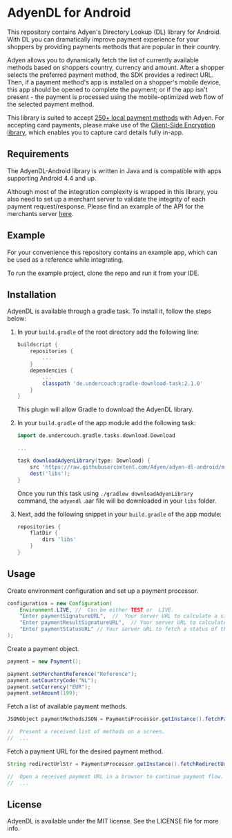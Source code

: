 # AdyenDL for Android
This repository contains Adyen's Directory Lookup (DL) library for Android. With DL you can dramatically improve payment experience for your shoppers by providing payments methods that are popular in their country. 

Adyen allows you to dynamically fetch the list of currently available methods based on shoppers country, currency and amount. After a shopper selects the preferred payment method, the SDK provides a redirect URL. Then, if a payment method's app is installed on a shopper's mobile device, this app should be opened to complete the payment; or if the app isn't present - the payment is processed using the mobile-optimized web flow of the selected payment method.

This library is suited to accept [250+ local payment methods](https://www.adyen.com/payment-methods) with Adyen. For accepting card payments, please make use of the [Client-Side Encryption library](https://github.com/Adyen/adyen-cse-android), which enables you to capture card details fully in-app.


## Requirements
The AdyenDL-Android library is written in Java and is compatible with apps supporting Android 4.4 and up. 

Although most of the integration complexity is wrapped in this library, you also need to set up a merchant server to validate the integrity of each payment request/response. Please find an example of the API for the merchants server [here](https://github.com/Adyen/adyen-dl-android/blob/master/SERVER.md).

## Example

For your convenience this repository contains an example app, which can be used as a reference while integrating.

To run the example project, clone the repo and run it from your IDE.

## Installation

AdyenDL is available through a gradle task. To install it, follow the steps below:

1. In your `build.gradle` of the root directory add the following line:
    
    ```gradle
    buildscript {
        repositories {
            ...
        }
        dependencies {
            ...
            classpath 'de.undercouch:gradle-download-task:2.1.0'
        }
    }
    ```
    This plugin will allow Gradle to download the AdyenDL library.
    
2. In your `build.gradle` of the app module add the following task:

    ```gradle
    import de.undercouch.gradle.tasks.download.Download
    
    ...
    
    task downloadAdyenLibrary(type: Download) {
        src 'https://raw.githubusercontent.com/Adyen/adyen-dl-android/master/adyendl/adyendl-1.0.0.aar'
        dest('libs');
    }
    ```
   Once you run this task using `./gradlew downloadAdyenLibrary` command, the `adyendl` .aar file will be downloaded in your `libs` folder.
   
3. Next, add the following snippet in your `build.gradle` of the app module:

    ```gradle
    repositories {
        flatDir {
            dirs 'libs'
        }
    }
    ```

## Usage

Create environment configuration and set up a payment processor.

```java
configuration = new Configuration(
    Environment.LIVE, //  Can be either TEST or  LIVE.
    "Enter paymentSignatureURL",  //  Your server URL to calculate a signature for the payment.
    "Enter paymentResultSignatureURL",  // Your server URL to calculate a signature for the payment's result.
    "Enter paymentStatusURL" // Your server URL to fetch a status of the payment.
);
```

Create a payment object.

```java
payment = new Payment();

payment.setMerchantReference("Reference");
payment.setCountryCode("NL");
payment.setCurrency("EUR");
payment.setAmount(199);
```

Fetch a list of available payment methods.

```java
JSONObject paymentMethodsJSON = PaymentsProcessor.getInstance().fetchPaymentMethods(configuration, payment);

//  Present a received list of methods on a screen.
//  ...
````

Fetch a payment URL for the desired payment method.

```java
String redirectUrlStr = PaymentsProcessor.getInstance().fetchRedirectUrl(configuration, payment, paymentMethod.getBrandCode(), null);

//  Open a received payment URL in a browser to continue payment flow.
//  ...
```


## License

AdyenDL is available under the MIT license. See the LICENSE file for more info.

